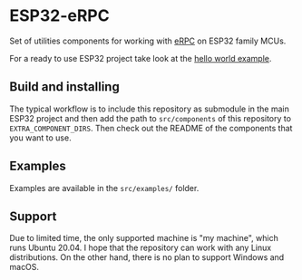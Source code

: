 # ESP32-eRPC

Set of utilities components for working with [eRPC](https://github.com/EmbeddedRPC/erpc) on ESP32 family MCUs.

For a ready to use ESP32 project take look at the [hello world example](https://github.com/Kerr-srl/erpc-esp/tree/dev/src/examples/hello_world).

## Build and installing

The typical workflow is to include this repository as submodule in the main ESP32 project and then add the path to `src/components` of this repository to `EXTRA_COMPONENT_DIRS`. Then check out the README of the components that you want to use.

## Examples

Examples are available in the `src/examples/` folder.

## Support

Due to limited time, the only supported machine is "my machine", which runs Ubuntu 20.04. I hope that the repository can work with any Linux distributions.
On the other hand, there is no plan to support Windows and macOS.

